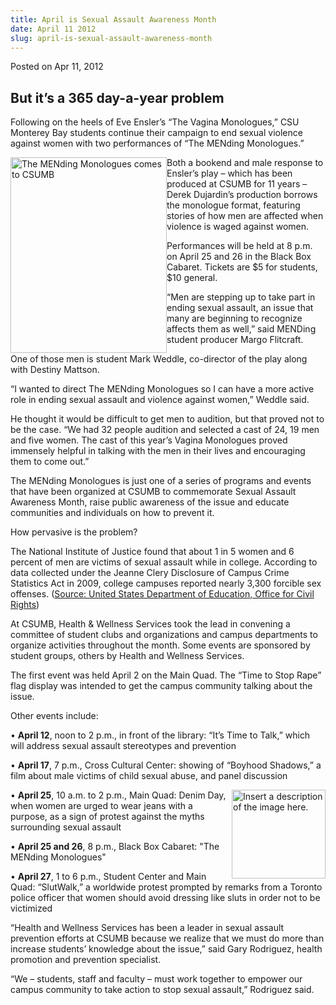 ```yaml
---
title: April is Sexual Assault Awareness Month
date: April 11 2012
slug: april-is-sexual-assault-awareness-month
---
```





<span class="date">Posted on Apr 11, 2012    </span>
<h2>But it&#x2019;s a 365 day-a-year problem</h2>
<p>Following on the heels of Eve Ensler&#x2019;s &#x201C;The Vagina Monologues,&#x201D;
CSU Monterey Bay students continue their campaign to end sexual
violence against women with two performances of &#x201C;The MENding
Monologues.&#x201D;</p>
<p><img alt="The MENding Monologues comes to CSUMB" src="http://news.csumb.edu/sites/default/files/65/attachments/news/images/mending_4x5.jpg" style="float:left; width:250px; height:313px">Both a bookend and
male response to Ensler&#x2019;s play &#x2013; which has been produced at CSUMB
for 11 years &#x2013; Derek Dujardin&#x2019;s production borrows the monologue
format, featuring stories of how men are affected when violence is
waged against women.</img></p>
<p>Performances will be held at 8 p.m. on April 25 and 26 in the
Black Box Cabaret. Tickets are $5 for students, $10 general.</p>
<p>&#x201C;Men are stepping up to take part in ending sexual assault, an
issue that many are beginning to recognize affects them as well,&#x201D;
said MENDing student producer Margo Flitcraft.</p>
<p>One of those men is student Mark Weddle, co-director of the play
along with Destiny Mattson.</p>
<p>&#x201C;I wanted to direct The MENding Monologues so I can have a more
active role in ending sexual assault and violence against women,&#x201D;
Weddle said.</p>
<p>He thought it would be difficult to get men to audition, but
that proved not to be the case. &#x201C;We had 32 people audition and
selected a cast of 24, 19 men and five women. The cast of this
year&#x2019;s Vagina Monologues proved immensely helpful in talking with
the men in their lives and encouraging them to come out.&#x201D;</p>
<p>The MENding Monologues is just one of a series of programs and
events that have been organized at CSUMB to commemorate Sexual
Assault Awareness Month, raise public awareness of the issue and
educate communities and individuals on how to prevent it.</p>
<p>How pervasive is the problem?</p>
<p>The National Institute of Justice found that about 1 in 5 women
and 6 percent of men are victims of sexual assault while in
college. According to data collected under the Jeanne Clery
Disclosure of Campus Crime Statistics Act in 2009, college campuses
reported nearly 3,300 forcible sex offenses. (<a href="http://www2.ed.gov/about/offices/list/ocr/letters/colleague-201104.pdf)" rel="nofollow">Source: United States Department of Education,
Office for Civil Rights</a>)</p>
<p>At CSUMB, Health &amp; Wellness Services took the lead in
convening a committee of student clubs and organizations and campus
departments to organize activities throughout the month. Some
events are sponsored by student groups, others by Health and
Wellness Services.</p>
<p>The first event was held April 2 on the Main Quad. The &#x201C;Time to
Stop Rape&#x201D; flag display was intended to get the campus community
talking about the issue.</p>
<p>Other events include:</p>
<p>&#x2022; <strong>April 12</strong>, noon to 2 p.m., in front of the
library: &#x201C;It&#x2019;s Time to Talk,&#x201D; which will address sexual assault
stereotypes and prevention</p>
<p>&#x2022; <strong>April 17</strong>, 7 p.m., Cross Cultural Center:
showing of &#x201C;Boyhood Shadows,&#x201D; a film about male victims of child
sexual abuse, and panel discussion</p>
<p><img alt="Insert a description of the image here." src="http://news.csumb.edu/sites/default/files/65/attachments/news/images/denin_day_logo.jpg" style="float:right; width:150px; height:142px">&#x2022; <strong>April
25</strong>, 10 a.m. to 2 p.m., Main Quad: Denim Day, when women
are urged to wear jeans with a purpose, as a sign of protest
against the myths surrounding sexual assault</img></p>
<p>&#x2022; <strong>April 25 and 26</strong>, 8 p.m., Black Box Cabaret:
&quot;The MENding Monologues&quot;</p>
<p>&#x2022; <strong>April 27</strong>, 1 to 6 p.m., Student Center and
Main Quad: &#x201C;SlutWalk,&#x201D; a worldwide protest prompted by remarks from
a Toronto police officer that women should avoid dressing like
sluts in order not to be victimized</p>
<p>&#x201C;Health and Wellness Services has been a leader in sexual
assault prevention efforts at CSUMB because we realize that we must
do more than increase students&#x2019; knowledge about the issue,&#x201D; said
Gary Rodriguez, health promotion and prevention specialist.</p>
<p>&#x201C;We &#x2013; students, staff and faculty &#x2013; must work together to
empower our campus community to take action to stop sexual
assault,&#x201D; Rodriguez said.</p>
<p><br>
<br>
&#xA0;</br></br></p>





